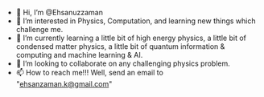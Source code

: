 - 👋 Hi, I’m @Ehsanuzzaman
- 👀 I’m interested in Physics, Computation, and learning new things which challenge me.
- 🌱 I’m currently learning a little bit of high energy physics, a little bit of condensed matter physics, a little bit of quantum information & computing and machine learning & AI.
- 💞️ I’m looking to collaborate on any challenging physics problem.
- 📫 How to reach me!!! Well, send an email to "ehsanzaman.k@gmail.com"
